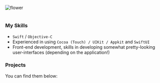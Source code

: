 
![flower](https://github.com/ssalggnikool/ssalggnikool/assets/97859147/4180912f-070c-410b-bfe8-1e27e382bcc6)

# 

### My Skills
- `Swift` / `Objective-C`
- Experienced in using `Cocoa (Touch) / UIKit / Appkit` and `SwiftUI`
- Front-end development, skills in developing somewhat pretty-looking user-interfaces (depending on the application!)


### Projects
You can find them below:
